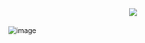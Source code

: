## <p align="center">![](https://komarev.com/ghpvc/?username=Eqwrttz&label=crowd!!+&color=37374d)

![image](https://github.com/user-attachments/assets/119445a5-7b71-4008-a58c-9ae418427063)

<!--
**Eqwrttz/eqwrttz** is a ✨ _special_ ✨ repository because its `README.md` (this file) appears on your GitHub profile.

Here are some ideas to get you started:

- 🔭 I’m currently working on ...
- 🌱 I’m currently learning ...
- 👯 I’m looking to collaborate on ...
- 🤔 I’m looking for help with ...
- 💬 Ask me about ...
- 📫 How to reach me: ...
- 😄 Pronouns: ...
- ⚡ Fun fact: ...
-->
